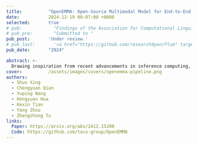 ```yaml
---
title:          "OpenEMMA: Open-Source Multimodal Model for End-to-End Autonomous Driving"
date:           2024-12-19 00:07:00 +0800
selected:       true
# pub:            "Findings of the Association for Computational Linguistics (ACL Findings)"
# pub_pre:        "Submitted to "
pub_post:       'Under review.'
# pub_last:       '<a href="https://github.com/research4pan/Plum" target="_blank"><img src="https://img.shields.io/github/stars/research4pan/Plum"></a>'
pub_date:       "2024"

abstract: >-
  Drawing inspiration from recent advancements in inference computing, we propose OpenEMMA, an open-source end-to-end framework based on MLLMs. By incorporating the Chain-of-Thought reasoning process, OpenEMMA achieves significant improvements compared to the baseline when leveraging a diverse range of MLLMs. Furthermore, OpenEMMA demonstrates effectiveness, generalizability, and robustness across a variety of challenging driving scenarios, offering a more efficient and effective approach to autonomous driving.
cover:          /assets/images/covers/openemma-pipeline.png
authors:
  - Shuo Xing
  - Chengyuan Qian
  - Yuping Wang
  - Hongyuan Hua
  - Kexin Tian
  - Yang Zhou
  - Zhengzhong Tu
links:
  Paper: https://arxiv.org/abs/2412.15208
  Code: https://github.com/taco-group/OpenEMMA
---
```

